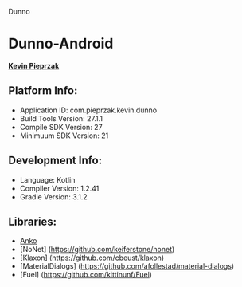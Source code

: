 Dunno
# Dunno-Android

[**Kevin Pieprzak**](https://github.com/KevinHomeAlone)

## Platform Info:
* Application ID: com.pieprzak.kevin.dunno
* Build Tools Version: 27.1.1
* Compile SDK Version: 27
* Minimuum SDK Version: 21

## Development Info:
* Language: Kotlin
* Compiler Version: 1.2.41
* Gradle Version: 3.1.2


## Libraries:
* [Anko](https://github.com/Kotlin/anko)
* [NoNet] (https://github.com/keiferstone/nonet)
* [Klaxon] (https://github.com/cbeust/klaxon)
* [MaterialDialogs] (https://github.com/afollestad/material-dialogs)
* [Fuel] (https://github.com/kittinunf/Fuel)